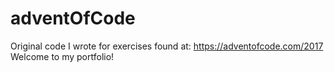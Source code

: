 # adventOfCode
Original code I wrote for exercises found at: https://adventofcode.com/2017
Welcome to my portfolio!
